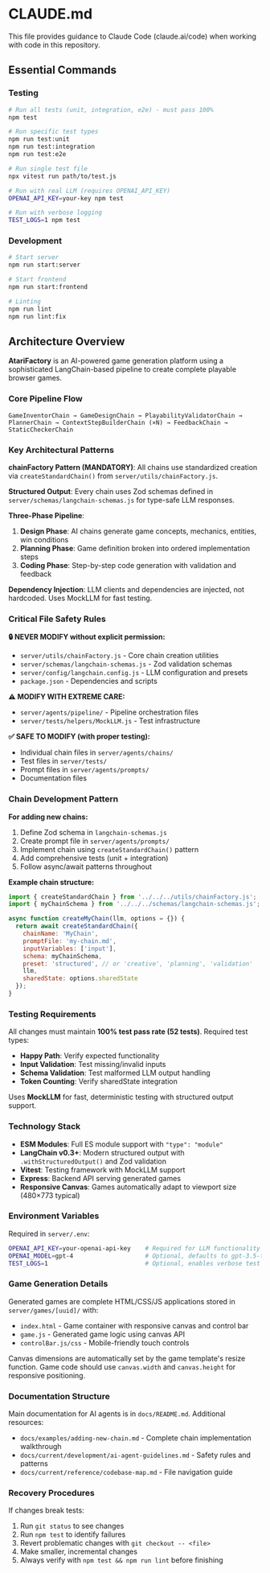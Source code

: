 # CLAUDE.md

This file provides guidance to Claude Code (claude.ai/code) when working with code in this repository.

## Essential Commands

### Testing
```bash
# Run all tests (unit, integration, e2e) - must pass 100%
npm test

# Run specific test types
npm run test:unit
npm run test:integration  
npm run test:e2e

# Run single test file
npx vitest run path/to/test.js

# Run with real LLM (requires OPENAI_API_KEY)
OPENAI_API_KEY=your-key npm test

# Run with verbose logging
TEST_LOGS=1 npm test
```

### Development
```bash
# Start server
npm run start:server

# Start frontend
npm run start:frontend

# Linting
npm run lint
npm run lint:fix
```

## Architecture Overview

**AtariFactory** is an AI-powered game generation platform using a sophisticated LangChain-based pipeline to create complete playable browser games.

### Core Pipeline Flow
```
GameInventorChain → GameDesignChain → PlayabilityValidatorChain → 
PlannerChain → ContextStepBuilderChain (×N) → FeedbackChain → StaticCheckerChain
```

### Key Architectural Patterns

**chainFactory Pattern (MANDATORY)**: All chains use standardized creation via `createStandardChain()` from `server/utils/chainFactory.js`.

**Structured Output**: Every chain uses Zod schemas defined in `server/schemas/langchain-schemas.js` for type-safe LLM responses.

**Three-Phase Pipeline**:
1. **Design Phase**: AI chains generate game concepts, mechanics, entities, win conditions
2. **Planning Phase**: Game definition broken into ordered implementation steps  
3. **Coding Phase**: Step-by-step code generation with validation and feedback

**Dependency Injection**: LLM clients and dependencies are injected, not hardcoded. Uses MockLLM for fast testing.

### Critical File Safety Rules

**🔒 NEVER MODIFY without explicit permission:**
- `server/utils/chainFactory.js` - Core chain creation utilities
- `server/schemas/langchain-schemas.js` - Zod validation schemas
- `server/config/langchain.config.js` - LLM configuration and presets
- `package.json` - Dependencies and scripts

**⚠️ MODIFY WITH EXTREME CARE:**
- `server/agents/pipeline/` - Pipeline orchestration files
- `server/tests/helpers/MockLLM.js` - Test infrastructure

**✅ SAFE TO MODIFY (with proper testing):**
- Individual chain files in `server/agents/chains/`
- Test files in `server/tests/`
- Prompt files in `server/agents/prompts/`
- Documentation files

### Chain Development Pattern

**For adding new chains:**
1. Define Zod schema in `langchain-schemas.js`
2. Create prompt file in `server/agents/prompts/`
3. Implement chain using `createStandardChain()` pattern
4. Add comprehensive tests (unit + integration)
5. Follow async/await patterns throughout

**Example chain structure:**
```javascript
import { createStandardChain } from '../../../utils/chainFactory.js';
import { myChainSchema } from '../../../schemas/langchain-schemas.js';

async function createMyChain(llm, options = {}) {
  return await createStandardChain({
    chainName: 'MyChain',
    promptFile: 'my-chain.md',
    inputVariables: ['input'],
    schema: myChainSchema,
    preset: 'structured', // or 'creative', 'planning', 'validation'
    llm,
    sharedState: options.sharedState
  });
}
```

### Testing Requirements

All changes must maintain **100% test pass rate (52 tests)**. Required test types:
- **Happy Path**: Verify expected functionality
- **Input Validation**: Test missing/invalid inputs  
- **Schema Validation**: Test malformed LLM output handling
- **Token Counting**: Verify sharedState integration

Uses **MockLLM** for fast, deterministic testing with structured output support.

### Technology Stack

- **ESM Modules**: Full ES module support with `"type": "module"`
- **LangChain v0.3+**: Modern structured output with `.withStructuredOutput()` and Zod validation
- **Vitest**: Testing framework with MockLLM support
- **Express**: Backend API serving generated games
- **Responsive Canvas**: Games automatically adapt to viewport size (480×773 typical)

### Environment Variables

Required in `server/.env`:
```bash
OPENAI_API_KEY=your-openai-api-key    # Required for LLM functionality
OPENAI_MODEL=gpt-4                    # Optional, defaults to gpt-3.5-turbo
TEST_LOGS=1                           # Optional, enables verbose test logging
```

### Game Generation Details

Generated games are complete HTML/CSS/JS applications stored in `server/games/[uuid]/` with:
- `index.html` - Game container with responsive canvas and control bar
- `game.js` - Generated game logic using canvas API
- `controlBar.js/css` - Mobile-friendly touch controls

Canvas dimensions are automatically set by the game template's resize function. Game code should use `canvas.width` and `canvas.height` for responsive positioning.

### Documentation Structure

Main documentation for AI agents is in `docs/README.md`. Additional resources:
- `docs/examples/adding-new-chain.md` - Complete chain implementation walkthrough
- `docs/current/development/ai-agent-guidelines.md` - Safety rules and patterns
- `docs/current/reference/codebase-map.md` - File navigation guide

### Recovery Procedures

If changes break tests:
1. Run `git status` to see changes
2. Run `npm test` to identify failures
3. Revert problematic changes with `git checkout -- <file>`
4. Make smaller, incremental changes
5. Always verify with `npm test && npm run lint` before finishing
